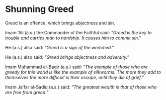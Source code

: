 Shunning Greed
==============

Greed is an offence, which brings abjectness and sin.

Imam ‘Ali (a.s.) the Commander of the Faithful said: *“Greed is the key
to trouble and carries man to hardship. It causes him to commit sin.”*

He (a.s.) also said: *“Greed is a sign of the wretched.”*

He (a.s.) also said: *“Greed brings abjectness and adversity.”*

Imam Muhammad al-Baqir (a.s.) said: *“The example of those who are
greedy for this world is like the example of silkworms. The more they
add to themselves the more difficult is their escape, until they die of
grief.”*

Imam Ja’far al-Sadiq (a.s.) said: *“The greatest wealth is that of those
who are free from greed.”*


